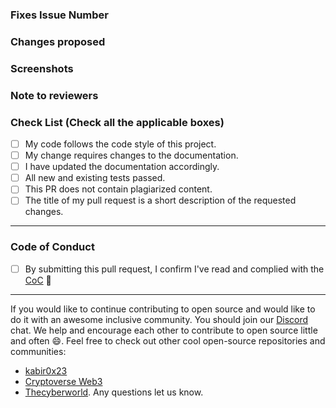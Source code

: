 <!-- If your PR fixes an open issue, use `Closes #23` or `fix #23` in your commit message and your description to link your PR with the issue. 
#23 stands for the issue number you are fixing, but you should still explain what the change does. -->
 
### Fixes Issue Number
<!-- Remove this section if not applicable -->
<!-- Example: Closes #23 or Fixes #23 -->

### Changes proposed
<!-- List all the proposed changes in your PR -->

### Screenshots
<!-- Add all the screenshots which support your changes -->

### Note to reviewers
<!-- Add notes to reviewers if applicable -->

<!-- --------------- -->
<!-- Mark all the applicable boxes. 
To mark the box as done follow the following conventions -->
<!--
Correct ways to mark a box:
[x] - marked as done
[ ] - Incorrect; marked as not done
-->

### Check List (Check all the applicable boxes) <!-- Follow the above conventions to check the box -->
- [ ] My code follows the code style of this project.
- [ ] My change requires changes to the documentation.
- [ ] I have updated the documentation accordingly.
- [ ] All new and existing tests passed.
- [ ] This PR does not contain plagiarized content.
- [ ] The title of my pull request is a short description of the requested changes.

---

### Code of Conduct
- [ ] By submitting this pull request, I confirm I've read and complied with the [CoC](https://github.com/kabir0x23/Portfolio/blob/main/CODE_OF_CONDUCT.md) 🖖

---

If you would like to continue contributing to open source and would like to do it with an awesome inclusive community.
You should join our [Discord](https://discord.gg/WhDry9FWE7) chat. 
We help and encourage each other to contribute to open source little and often 😄.
Feel free to check out other cool open-source repositories and communities:
  - [kabir0x23](https://github.com/kabir0x23)
  - [Cryptoverse Web3](https://github.com/CryptoverseWeb3)
  - [Thecyberworld](https://github.com/thecyberworld).
Any questions let us know.
